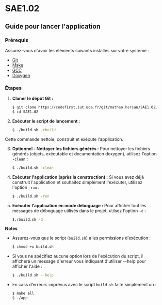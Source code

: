 # SAE1.02

## Guide pour lancer l'application

### Prérequis
Assurez-vous d'avoir les éléments suivants installés sur votre système :
- [Git](https://git-scm.com/)
- [Make](https://www.gnu.org/software/make/)
- [GCC](https://gcc.gnu.org/)
- [Doxygen](https://www.doxygen.nl/)

### Étapes

1. **Cloner le dépôt Git :**
   ```bash
   $ git clone https://codefirst.iut.uca.fr/git/matheo.hersan/SAE1.02.git
   $ cd SAE1.02

2. **Exécuter le script de lancement :**
   ```bash
   $ ./build.sh -rbuild
Cette commande nettoie, construit et exécute l'application.

3. **Optionnel - Nettoyer les fichiers générés :**
   Pour nettoyer les fichiers générés (objets, exécutable et documentation doxygen), utilisez l'option `-clean` :
   ```bash
   $ ./build.sh -clean
4. **Exécuter l'application (après la construction) :**
   Si vous avez déjà construit l'application et souhaitez simplement l'exécuter, utilisez l'option `-run` :
   ```bash
   $ ./build.sh -run
5. **Exécuter l'application en mode déboguage :**
   Pour afficher tout les messages de déboguage utilisés dans le projet, utilsez l'option `-d` :
   ```bash
   $./build.sh -d
**Notes**
- Assurez-vous que le script (`build.sh`) a les permissions d'exécution :
   ```bash
   $ chmod +x build.sh
- Si vous ne spécifiez aucune option lors de l'exécution du script, il affichera un message d'erreur vous indiquant d'utiliser --help pour afficher l'aide :
   ```bash
   $ ./build.sh --help
- En cass d'erreurs imprévus avec le script `build.sh` faite simplement un :
   ```bash
   $ make all
   $ ./app
